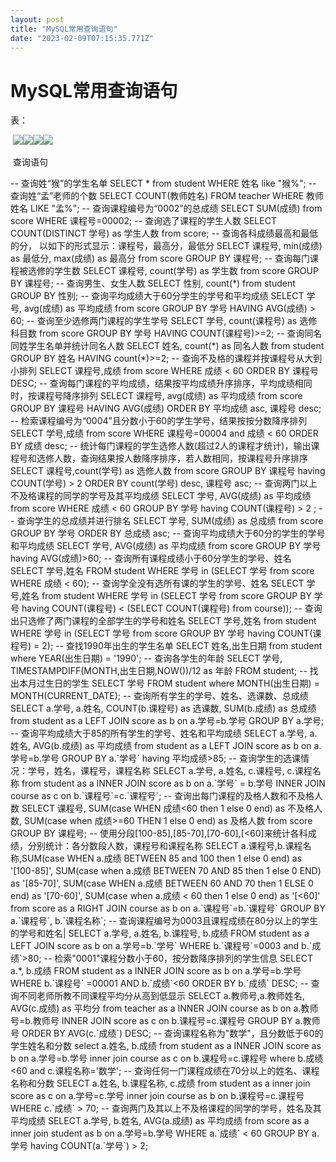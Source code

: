 ```yaml
---
layout: post
title: "MySQL常用查询语句"
date: "2023-02-09T07:15:35.771Z"
---
```

MySQL常用查询语句
===========

表：

 ![](https://img2023.cnblogs.com/blog/1178108/202302/1178108-20230209150547589-1433992764.png)![](https://img2023.cnblogs.com/blog/1178108/202302/1178108-20230209150617681-48479480.png)![](https://img2023.cnblogs.com/blog/1178108/202302/1178108-20230209150645775-531049320.png)![](https://img2023.cnblogs.com/blog/1178108/202302/1178108-20230209150717859-1360396527.png)

 查询语句

\-- 查询姓“猴”的学生名单
SELECT \* from student WHERE 姓名 like "猴%";
\-- 查询姓“孟”老师的个数
SELECT COUNT(教师姓名) FROM teacher WHERE 教师姓名 LIKE "孟%";
\-- 查询课程编号为“0002”的总成绩
SELECT SUM(成绩) from score WHERE 课程号\=00002;
\-- 查询选了课程的学生人数
SELECT COUNT(DISTINCT 学号) as 学生人数 from score;
\-- 查询各科成绩最高和最低的分， 以如下的形式显示：课程号，最高分，最低分
SELECT 课程号, min(成绩) as 最低分, max(成绩) as 最高分 from score GROUP BY 课程号;
\-- 查询每门课程被选修的学生数
SELECT 课程号, count(学号) as 学生数 from score  GROUP BY  课程号;
\-- 查询男生、女生人数
SELECT 性别, count(\*) from student GROUP BY 性别;
\-- 查询平均成绩大于60分学生的学号和平均成绩
SELECT 学号, avg(成绩) as 平均成绩 from score GROUP BY 学号 HAVING AVG(成绩) \> 60;
\-- 查询至少选修两门课程的学生学号
SELECT 学号, count(课程号) as 选修科目数 from score GROUP BY 学号 HAVING COUNT(课程号)\>=2;
\-- 查询同名同姓学生名单并统计同名人数
SELECT 姓名, count(\*) as 同名人数 from student GROUP BY 姓名 HAVING count(\*)\>=2;
\-- 查询不及格的课程并按课程号从大到小排列
SELECT 课程号,成绩 from score WHERE 成绩 < 60 ORDER BY 课程号 DESC;
\-- 查询每门课程的平均成绩，结果按平均成绩升序排序，平均成绩相同时，按课程号降序排列
SELECT 课程号, avg(成绩) as 平均成绩 from score GROUP BY 课程号 HAVING AVG(成绩)  ORDER BY 平均成绩 asc, 课程号 desc;
\-- 检索课程编号为“0004”且分数小于60的学生学号，结果按按分数降序排列
SELECT 学号,成绩 from score WHERE 课程号\=00004 and 成绩 < 60 ORDER BY 成绩 desc;
\-- 统计每门课程的学生选修人数(超过2人的课程才统计)，输出课程号和选修人数，查询结果按人数降序排序，若人数相同，按课程号升序排序
SELECT 课程号,count(学号) as 选修人数 from score GROUP BY 课程号 having COUNT(学号) \> 2 ORDER BY count(学号) desc, 课程号 asc;
\-- 查询两门以上不及格课程的同学的学号及其平均成绩
SELECT 学号, AVG(成绩) as 平均成绩 from score WHERE 成绩 < 60 GROUP BY 学号 having COUNT(课程号) \> 2 ;
\-- 查询学生的总成绩并进行排名
SELECT 学号, SUM(成绩) as 总成绩 from score GROUP BY 学号 ORDER BY 总成绩 asc;
\-- 查询平均成绩大于60分的学生的学号和平均成绩
SELECT 学号, AVG(成绩) as 平均成绩 from score  GROUP BY 学号 having AVG(成绩)\>60;
\-- 查询所有课程成绩小于60分学生的学号、姓名
SELECT 学号,姓名 FROM student WHERE 学号 in (SELECT 学号 from score WHERE 成绩 < 60);
\-- 查询学全没有选所有课的学生的学号、姓名
SELECT 学号,姓名 from student WHERE 学号 in (SELECT 学号 from score GROUP BY 学号 having COUNT(课程号) < (SELECT COUNT(课程号) from course));
\-- 查询出只选修了两门课程的全部学生的学号和姓名
SELECT 学号,姓名 from student WHERE 学号 in (SELECT 学号 from score GROUP BY 学号 having COUNT(课程号) \= 2);
\-- 查找1990年出生的学生名单
SELECT 姓名,出生日期 from student where YEAR(出生日期) \= '1990';
\-- 查询各学生的年龄
SELECT 学号, TIMESTAMPDIFF(MONTH,出生日期,NOW())/12 as 年龄 FROM student;
\-- 找出本月过生日的学生
SELECT 学号 FROM student where MONTH(出生日期) \= MONTH(CURRENT\_DATE);
\-- 查询所有学生的学号、姓名、选课数、总成绩
SELECT a.学号, a.姓名, COUNT(b.课程号) as 选课数, SUM(b.成绩) as 总成绩 from student as a LEFT JOIN score as b on a.学号\=b.学号 GROUP BY a.学号; 
\-- 查询平均成绩大于85的所有学生的学号、姓名和平均成绩
SELECT a.学号, a.姓名, AVG(b.成绩) as 平均成绩 from student as a LEFT JOIN score as b on a.学号\=b.学号 GROUP BY a.\`学号\` having 平均成绩\>85;
\-- 查询学生的选课情况：学号，姓名，课程号，课程名称
SELECT a.学号, a.姓名, c.课程号, c.课程名称 from student as a INNER JOIN score as b on a.\`学号\` \= b.学号 INNER JOIN course as c on b.\`课程号\`\=c.\`课程号\`;
\-- 查询出每门课程的及格人数和不及格人数
SELECT 课程号, SUM(case WHEN 成绩<60 then 1 else 0 end) as 不及格人数, SUM(case when 成绩\>=60 THEN 1 else 0 end) as 及格人数 from score GROUP BY 课程号;
\-- 使用分段\[100-85\],\[85-70\],\[70-60\],\[<60\]来统计各科成绩，分别统计：各分数段人数，课程号和课程名称
SELECT a.课程号,b.课程名称,SUM(case WHEN a.成绩 BETWEEN 85 and 100 then 1 else 0 end) as '\[100-85\]', SUM(case when a.成绩 BETWEEN 70 AND 85 then 1 else 0 END) as '\[85-70\]',
SUM(case WHEN a.成绩 BETWEEN 60 AND 70 then 1 ELSE 0 end) as '\[70-60\]', SUM(case when a.成绩 < 60 then 1 else 0 end) as '\[<60\]' from score as a RIGHT JOIN course as b on 
a.\`课程号\`\=b.\`课程号\` GROUP BY a.\`课程号\`, b.\`课程名称\`;
\-- 查询课程编号为0003且课程成绩在80分以上的学生的学号和姓名|
SELECT a.学号, a.姓名, b.课程号, b.成绩 FROM student as a LEFT JOIN score as b on a.学号\=b.\`学号\` WHERE b.\`课程号\`\=0003 and b.\`成绩\`\>80;
\-- 检索"0001"课程分数小于60，按分数降序排列的学生信息
SELECT a.\*, b.成绩 FROM student as a INNER JOIN score as b on a.学号\=b.学号 WHERE b.\`课程号\` \=00001 AND b.\`成绩\`<60 ORDER BY b.\`成绩\` DESC;
\-- 查询不同老师所教不同课程平均分从高到低显示
SELECT a.教师号,a.教师姓名, AVG(c.成绩) as 平均分 from teacher as a INNER JOIN course as b on a.教师号\=b.教师号 INNER JOIN score as c on b.课程号\=c.课程号 GROUP BY a.教师号 ORDER BY AVG(c.\`成绩\`) DESC;
\-- 查询课程名称为"数学"，且分数低于60的学生姓名和分数
select a.姓名, b.成绩 from student as a INNER JOIN score as b on a.学号\=b.学号 inner join course as c on b.课程号\=c.课程号 where b.成绩<60 and c.课程名称\='数学';
\-- 查询任何一门课程成绩在70分以上的姓名、课程名称和分数
SELECT a.姓名, b.课程名称, c.成绩 from student as a inner join score as c on a.学号\=c.学号 inner join course as b on b.课程号\=c.课程号  WHERE c.\`成绩\` \> 70;
\-- 查询两门及其以上不及格课程的同学的学号，姓名及其平均成绩
SELECT a.学号, b.姓名, AVG(a.成绩) as 平均成绩 from score as a inner join student as b on a.学号\=b.学号 WHERE a.\`成绩\` < 60 GROUP BY a.学号 having COUNT(a.\`学号\`) \> 2;